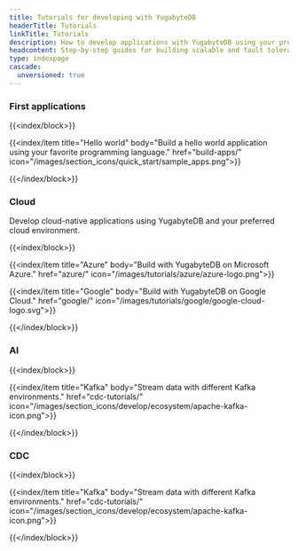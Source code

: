 ```yaml
---
title: Tutorials for developing with YugabyteDB
headerTitle: Tutorials
linkTitle: Tutorials
description: How to develop applications with YugabyteDB using your preferred environment, software and programming language.
headcontent: Step-by-step guides for building scalable and fault tolerant applications with YugabyteDB using your favorite programming language, software, and services
type: indexpage
cascade:
  unversioned: true
---
```


### First applications

{{<index/block>}}

  {{<index/item
    title="Hello world"
    body="Build a hello world application using your favorite programming language."
    href="build-apps/"
    icon="/images/section_icons/quick_start/sample_apps.png">}}

{{</index/block>}}

### Cloud

Develop cloud-native applications using YugabyteDB and your preferred cloud environment.

{{<index/block>}}

  {{<index/item
    title="Azure"
    body="Build with YugabyteDB on Microsoft Azure."
    href="azure/"
    icon="/images/tutorials/azure/azure-logo.png">}}

  {{<index/item
    title="Google"
    body="Build with YugabyteDB on Google Cloud."
    href="google/"
    icon="/images/tutorials/google/google-cloud-logo.svg">}}

{{</index/block>}}

### AI

{{<index/block>}}

  {{<index/item
    title="Kafka"
    body="Stream data with different Kafka environments."
    href="cdc-tutorials/"
    icon="/images/section_icons/develop/ecosystem/apache-kafka-icon.png">}}

{{</index/block>}}

### CDC

{{<index/block>}}

  {{<index/item
    title="Kafka"
    body="Stream data with different Kafka environments."
    href="cdc-tutorials/"
    icon="/images/section_icons/develop/ecosystem/apache-kafka-icon.png">}}

{{</index/block>}}
